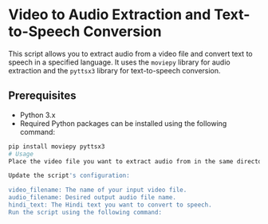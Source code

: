 # Video to Audio Extraction and Text-to-Speech Conversion

This script allows you to extract audio from a video file and convert text to speech in a specified language. It uses the `moviepy` library for audio extraction and the `pyttsx3` library for text-to-speech conversion.

## Prerequisites

- Python 3.x
- Required Python packages can be installed using the following command:

```bash
pip install moviepy pyttsx3
# Usage
Place the video file you want to extract audio from in the same directory as the script.

Update the script's configuration:

video_filename: The name of your input video file.
audio_filename: Desired output audio file name.
hindi_text: The Hindi text you want to convert to speech.
Run the script using the following command:
